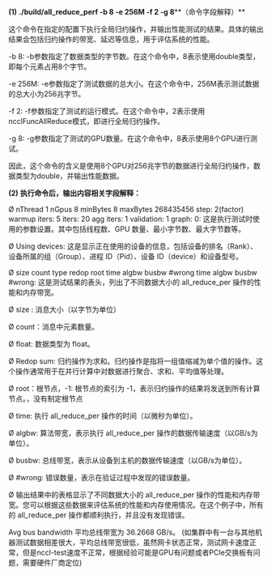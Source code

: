 **(1)** **./build/all_reduce_perf -b 8 -e 256M -f 2 -g 8****（命令字段解释）**

这个命令在指定的配置下执行全局归约操作，并输出性能测试的结果。具体的输出结果会包括归约操作的带宽、延迟等信息，用于评估系统的性能。

-b 8: -b参数指定了数据类型的字节数。在这个命令中，8表示使用double类型，即每个元素占用8个字节。

-e 256M: -e参数指定了测试数据的总大小。在这个命令中，256M表示测试数据的总大小为256兆字节。

-f 2: -f参数指定了测试的运行模式。在这个命令中，2表示使用ncclFuncAllReduce模式，即进行全局归约操作。

-g 8: -g参数指定了测试的GPU数量。在这个命令中，8表示使用8个GPU进行测试。

因此，这个命令的含义是使用8个GPU对256兆字节的数据进行全局归约操作，数据类型为double，并输出性能数据。

 

**(2)** **执行命令后，输出内容相关字段解释：**

Ø nThread 1  nGpus 8 minBytes 8 maxBytes 268435456 step: 2(factor) warmup iters: 5 iters: 20 agg iters: 1 validation: 1 graph: 0: 这是执行测试时使用的参数设置。其中包括线程数、GPU 数量、最小字节数、最大字节数等。 

Ø Using devices: 这是显示正在使用的设备的信息，包括设备的排名（Rank）、设备所属的组（Group）、进程 ID（Pid）、设备 ID（device）和设备型号。 

Ø size count type redop root time algbw busbw #wrong time algbw busbw #wrong: 这是测试结果的表头，列出了不同数据大小的 all_reduce_per 操作的性能和内存带宽。 

Ø size : 消息大小（以字节为单位）

Ø count：消息中元素数量。 

Ø float: 数据类型为 float。 

Ø Redop sum: 归约操作为求和。归约操作是指将一组值缩减为单个值的操作。这个操作通常用于在并行计算中对数据进行聚合、求和、平均值等处理。

Ø root：根节点，-1: 根节点的索引为 -1，表示归约操作的结果将发送到所有计算节点。，没有制定根节点

Ø time: 执行 all_reduce_per 操作的时间（以微秒为单位）。 

Ø algbw: 算法带宽，表示执行 all_reduce_per 操作的数据传输速度（以GB/s为单位）。 

Ø busbw: 总线带宽，表示从设备到主机的数据传输速度（以GB/s为单位）。 

Ø #wrong: 错误数量，表示在验证过程中发现的错误数量。 

Ø 输出结果中的表格显示了不同数据大小的 all_reduce_per 操作的性能和内存带宽。您可以根据这些数据来评估系统的性能和内存使用情况。在这个例子中，所有的 all_reduce_per 操作都顺利执行，并且没有发现错误。

Avg bus bandwidth 平均总线带宽为 36.2668 GB/s。 (如集群中有一台与其他机器测试数据相差很大，平均总线带宽很低，虽然网卡状态正常，测试网卡速度正常，但是nccl-test速度不正常，根据经验可能是GPU有问题或者PCIe交换板有问题，需要硬件厂商定位)